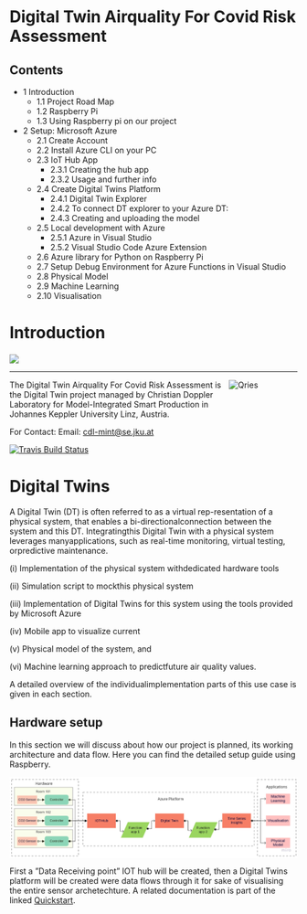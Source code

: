 # Digital Twin Airquality For Covid Risk Assessment

## Contents

- 1 Introduction 
   - 1.1 Project Road Map
   - 1.2 Raspberry Pi
   - 1.3 Using Raspberry pi on our project
- 2 Setup: Microsoft Azure
   - 2.1 Create Account
   - 2.2 Install Azure CLI on your PC
   - 2.3 IoT Hub App
      - 2.3.1 Creating the hub app
      - 2.3.2 Usage and further info
   - 2.4 Create Digital Twins Platform
      - 2.4.1 Digital Twin Explorer
      - 2.4.2 To connect DT explorer to your Azure DT:
      - 2.4.3 Creating and uploading the model
   - 2.5 Local development with Azure
      - 2.5.1 Azure in Visual Studio
      - 2.5.2 Visual Studio Code Azure Extension
   - 2.6 Azure library for Python on Raspberry Pi
   - 2.7 Setup Debug Environment for Azure Functions in Visual Studio
   - 2.8 Physical Model
   - 2.9 Machine Learning
   - 2.10 Visualisation



# Introduction
<img align="Center" src="https://www.cdg.ac.at/typo3conf/ext/rockit_theme/Resources/Public/images/Logo.png" width= 400/> 

--------------------------------------
<a href="https://cdl-mint.se.jku.at/" >
<img alt="Qries" align="Right" src="https://cdl-mint.se.jku.at/wp-content/uploads/2019/04/CDL-MINT.png"
width=120" height="120">
</a>
The Digital Twin Airquality For Covid Risk Assessment is the Digital Twin project managed by Christian Doppler Laboratory for Model-Integrated Smart Production in Johannes Keppler University Linz, Austria.

For Contact:
Email: cdl-mint@se.jku.at

[![Travis Build Status](https://travis-ci.org/MarlinFirmware/Marlin.svg)](https://cdl-mint.se.jku.at/)


# Digital Twins
A  Digital  Twin  (DT)  is  often  referred  to  as  a  virtual  rep-resentation of a physical system, that enables a bi-directionalconnection  between  the  system  and  this  DT.  Integratingthis  Digital  Twin  with  a  physical  system  leverages  manyapplications,  such  as  real-time  monitoring,  virtual  testing,  orpredictive maintenance. 



(i) Implementation of the physical system withdedicated  hardware  tools

(ii) Simulation  script  to  mockthis physical system

(iii) Implementation of Digital Twins for this system using the tools provided by Microsoft Azure

(iv) Mobile  app  to  visualize  current  

(v) Physical  model of  the  system,  and

(vi) Machine  learning  approach  to  predictfuture air quality values.

 A detailed overview of the individualimplementation  parts  of  this  use  case  is  given  in each section.

 ## Hardware setup
In this section we will discuss about how our project is planned, its working architecture and data flow. Here you can find the detailed setup guide using Raspberry.

<img align="center" src="digital_twin/images/workpath.jpg" width= 1000/>
 
First a ”Data Receiving point” IOT hub will be created, then a Digital Twins platform will
be created were data flows through it for sake of visualising the entire sensor archetechture. A
related documentation is part of the linked [Quickstart](https://docs.microsoft.com/en-us/azure/digital-twins/quickstart-adt-explorer).



                                                          
